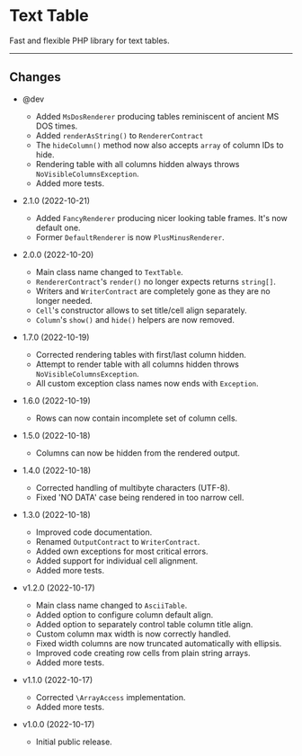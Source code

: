 # Text Table

Fast and flexible PHP library for text tables.

---

## Changes

* @dev
  * Added `MsDosRenderer` producing tables reminiscent of ancient MS DOS times.
  * Added `renderAsString()` to `RendererContract`
  * The `hideColumn()` method now also accepts `array` of column IDs to hide.
  * Rendering table with all columns hidden always throws `NoVisibleColumnsException`.
  * Added more tests.


* 2.1.0 (2022-10-21)
  * Added `FancyRenderer` producing nicer looking table frames. It's now default one.
  * Former `DefaultRenderer` is now `PlusMinusRenderer`.


* 2.0.0 (2022-10-20)
  * Main class name changed to `TextTable`.
  * `RendererContract`'s `render()` no longer expects returns `string[]`.
  * Writers and `WriterContract` are completely gone as they are no longer needed.
  * `Cell`'s constructor allows to set title/cell align separately.
  * `Column`'s `show()` and `hide()` helpers are now removed.


* 1.7.0 (2022-10-19)
  * Corrected rendering tables with first/last column hidden.
  * Attempt to render table with all columns hidden throws `NoVisibleColumnsException`.
  * All custom exception class names now ends with `Exception`.


* 1.6.0 (2022-10-19)
  * Rows can now contain incomplete set of column cells.


* 1.5.0 (2022-10-18)
  * Columns can now be hidden from the rendered output.


* 1.4.0 (2022-10-18)
  * Corrected handling of multibyte characters (UTF-8).
  * Fixed 'NO DATA' case being rendered in too narrow cell.


* 1.3.0 (2022-10-18)
  * Improved code documentation.
  * Renamed `OutputContract` to `WriterContract`.
  * Added own exceptions for most critical errors.
  * Added support for individual cell alignment.
  * Added more tests.


* v1.2.0 (2022-10-17)
  * Main class name changed to `AsciiTable`.
  * Added option to configure column default align.
  * Added option to separately control table column title align.
  * Custom column max width is now correctly handled.
  * Fixed width columns are now truncated automatically with ellipsis.
  * Improved code creating row cells from plain string arrays.
  * Added more tests.


* v1.1.0 (2022-10-17)
  * Corrected `\ArrayAccess` implementation.
  * Added more tests.


* v1.0.0 (2022-10-17)
  * Initial public release.
